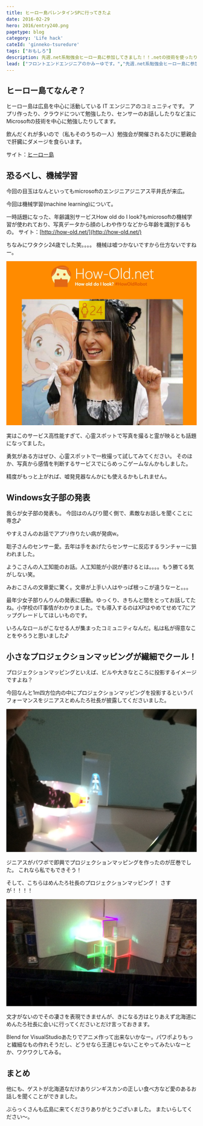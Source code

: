 ```yaml
---
title: ヒーロー島バレンタインSPに行ってきたよ
date: 2016-02-29
hero: 2016/entry240.png
pagetype: blog
category: 'Life hack'
cateId: 'ginneko-tsuredure'
tags: ["おもしろ"]
description: 先週.net系勉強会ヒーロー島に参加してきました！！.netの技術を使ったり、パワポでプロジェクションマッピングしたり、新しい技術に触れたり超楽しかったです。
lead: ["フロントエンドエンジニアのかみーゆです。","先週.net系勉強会ヒーロー島に参加してきました！！.netの技術を使ったり、パワポでプロジェクションマッピングしたり、新しい技術に触れたり超楽しかったです。"]
---
```

## ヒーロー島てなんぞ？
ヒーロー島は広島を中心に活動している IT エンジニアのコミュニティです。
アプリ作ったり、クラウドについて勉強したり、センサーのお話ししたりなど主にMicrosoftの技術を中心に勉強したりしてます。

飲んだくれが多いので（私もそのうちの一人）勉強会が開催されるたびに懇親会で肝臓にダメージを食らいます。

サイト：[ヒーロー島](http://heroshima.jp/)
## 恐るべし、機械学習
今回の目玉はなんといってもmicrosoftのエンジニアジニアス平井氏が来広。

今回は機械学習(machine learning)について。

一時話題になった、年齢識別サービスHow old do I look?もmicrosoftの機械学習が使われており、写真データから顔のしわや作りなどから年齢を識別するもの。
サイト：[http://how-old.net/](http://how-old.net/)

ちなみにワタクシ24歳でした笑。。。。
機械は嘘つかないですから仕方ないですねー。

![かみーゆ見た目24歳](./images/2016/entry240-1.jpg)

実はこのサービス高性能すぎて、心霊スポットで写真を撮ると霊が映るとも話題になってました。

勇気がある方はぜひ、心霊スポットで一枚撮って試してみてください。
そのほか、写真から感情を判断するサービスでにらめっこゲームなんかもしました。

精度がもっと上がれば、嘘発見器なんかにも使えるかもしれません。

## Windows女子部の発表
我らが女子部の発表も。
今回はのんびり聞く側で、素敵なお話しを聞くことに専念♪

やすえさんのお話でアプリ作りたい病が発病w。

聡子さんのセンサー愛。去年は手をあげたらセンサーに反応するランチャーに狙われました。

ようこさんの人工知能のお話。人工知能が小説が書けるとは。。。。もう勝てる気がしない笑。

みおこさんの文章愛に驚く。文章が上手い人はやっぱ根っこが違うなーと。。。

最年少女子部りんりんの発表に感動。ゆっくり、きちんと間をとってお話してたね。小学校のIT事情がわかりました。でも導入するのはXPはやめてせめて7にアップグレードしてほしいものです。

いろんなロールがこなせる人が集まったコミュニティなんだ。私は私が得意なことをやろうと思いました♪

## 小さなプロジェクションマッピングが繊細でクール！
プロジェクションマッピングといえば、ビルや大きなところに投影するイメージですよね？

今回なんと1m四方位内の中にプロジェクションマッピングを投影するというパフォーマンスをジニアスとめんたろ社長が披露してくださいました。

![かみーゆ見た目24歳](./images/2016/entry240-2.jpg)

ジニアスがパワポで即興でプロジェクションマッピングを作ったのが圧巻でした。
これなら私でもできそう！

そして、こちらはめんたろ社長のプロジェクションマッピング！
さすが！！！！

![かみーゆ見た目24歳](./images/2016/entry240-3.jpg)

文才がないのでその凄さを表現できませんが、きになる方はとりあえず北海道にめんたろ社長に会いに行ってくださいとだけ言っておきます。

Blend for VisualStudioあたりでアニメ作って出来ないかなー。パワポよりもっと繊細なもの作れそうだし、どうせなら王道じゃないことやってみたいなーとか、ワクワクしてみる。

## まとめ
他にも、ゲストが北海道なだけありジンギスカンの正しい食べ方など愛のあるお話しを聞くことができました。

ぶらっくさんも広島に来てくださりありがとうございました。
またいらしてください〜。
